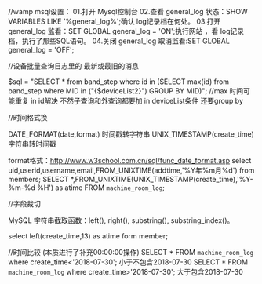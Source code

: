 //wamp msql设置：
01.打开 Mysql控制台
02.查看 general_log 状态：SHOW VARIABLES LIKE '%general_log%';确认 log记录档在何处。
03.打开 general_log 监看：SET GLOBAL general_log = 'ON';执行网站 ，看 log记录档，执行了那些SQL语句。
04.关闭 general_log 取消监看:SET GLOBAL general_log = 'OFF';


//设备批量查询日志里的  最新或最旧的消息 

$sql = "SELECT * from band_step where id in (SELECT  max(id) from band_step where MID in (\"{$deviceList2}\") GROUP BY MID)";  //max 时间可能重复 in id解决 不然子查询和外查询都要加 in deviceList条件 还要group by


//时间格式换  

DATE_FORMAT(date,format)  时间戳转字符串
UNIX_TIMESTAMP(create_time)  字符串转时间戳

format格式：http://www.w3school.com.cn/sql/func_date_format.asp
select uid,userid,username,email,FROM_UNIXTIME(addtime,'%Y年%m月%d') from members;
SELECT *,FROM_UNIXTIME(UNIX_TIMESTAMP(create_time),'%Y-%m-%d %H') as atime FROM `machine_room_log`;


//字段裁切

MySQL 字符串截取函数：left(), right(), substring(), substring_index()。

select left(create_time,13) as atime form member; 

//时间比较 (本质进行了补充00:00:00操作)
SELECT * FROM `machine_room_log` where create_time<'2018-07-30';
小于不包含2018-07-30
SELECT * FROM `machine_room_log` where create_time>'2018-07-30';
大于包含2018-07-30 

